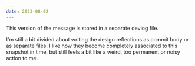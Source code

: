 ```yaml
---
date: 2023-08-02
---
```


This version of the message is stored in a separate devlog file.

I'm still a bit divided about writing the design reflections as commit body or as separate files. I like how they become completely associated to this snapshot in time, but still feels a bit like a weird, too permanent or noisy action to me.
